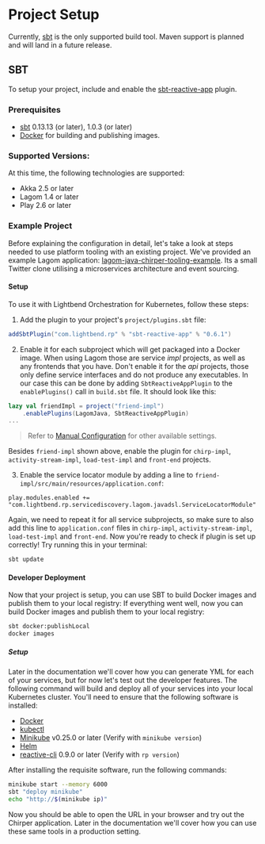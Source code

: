 # Project Setup

Currently, [sbt](http://www.scala-sbt.org/) is the only supported build tool. Maven support is planned and will land in a future release.

## SBT

To setup your project, include and enable the [sbt-reactive-app](https://github.com/lightbend/sbt-reactive-app) plugin.

### Prerequisites

* [sbt](http://www.scala-sbt.org/) 0.13.13 (or later), 1.0.3 (or later)
* [Docker](https://www.docker.com/) for building and publishing images.

### Supported Versions:

At this time, the following technologies are supported:

* Akka 2.5 or later
* Lagom 1.4 or later
* Play 2.6 or later

### Example Project

Before explaining the configuration in detail, let's take a look at steps needed to use platform tooling with an existing project. We've provided an example Lagom application: [lagom-java-chirper-tooling-example](https://github.com/mitkus/lagom-java-chirper-tooling-example). Its a small Twitter clone utilising a microservices architecture and event sourcing.

#### Setup

To use it with Lightbend Orchestration for Kubernetes, follow these steps:

1) Add the plugin to your project's `project/plugins.sbt` file:

```scala
addSbtPlugin("com.lightbend.rp" % "sbt-reactive-app" % "0.6.1")
```

2) Enable it for each subproject which will get packaged into a Docker image. When using Lagom those are service *impl* projects, as well as any frontends that you have. Don't enable it for the *api* projects, those only define service interfaces and do not produce any executables. In our case this can be done by adding `SbtReactiveAppPlugin` to the `enablePlugins()` call in `build.sbt` file. It should look like this:

```scala
lazy val friendImpl = project("friend-impl")
    .enablePlugins(LagomJava, SbtReactiveAppPlugin)
...
```

> Refer to [Manual Configuration](project-configuration.html#manual-configuration) for other available settings.

Besides `friend-impl` shown above, enable the plugin for `chirp-impl`, `activity-stream-impl`, `load-test-impl` and `front-end` projects.

3) Enable the service locator module by adding a line to `friend-impl/src/main/resources/application.conf`:

```hocon
play.modules.enabled += "com.lightbend.rp.servicediscovery.lagom.javadsl.ServiceLocatorModule"
```

Again, we need to repeat it for all service subprojects, so make sure to also add this line to `application.conf` files in `chirp-impl`, `activity-stream-impl`, `load-test-impl` and `front-end`. Now you're ready to check if plugin is set up correctly! Try running this in your terminal:

```bash
sbt update
```

#### Developer Deployment

Now that your project is setup, you can use SBT to build Docker images and publish them to your local registry:
If everything went well, now you can build Docker images and publish them to your local registry:

```bash
sbt docker:publishLocal
docker images
```

##### Setup

Later in the documentation we'll cover how you can generate YML for each of your services, but for now let's test out
the developer features. The following command will build and deploy all of your services into your local Kubernetes
cluster. You'll need to ensure that the following software is installed:

* [Docker](https://www.docker.com/)
* [kubectl](https://kubernetes.io/docs/tasks/tools/install-kubectl)
* [Minikube](https://github.com/kubernetes/minikube) v0.25.0 or later (Verify with `minikube version`)
* [Helm](https://github.com/kubernetes/helm)
* [reactive-cli](https://developer.lightbend.com/docs/reactive-platform-tooling/latest/cli-installation.html#install-the-cli) 0.9.0 or later (Verify with `rp version`)

After installing the requisite software, run the following commands:

```bash
minikube start --memory 6000
sbt "deploy minikube"
echo "http://$(minikube ip)"
```

Now you should be able to open the URL in your browser and try out the Chirper application. Later in the
documentation we'll cover how you can use these same tools in a production setting.

